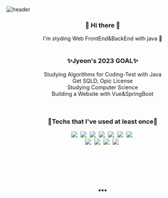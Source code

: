 
<!--
**jyeonpark/jyeonpark** is a ✨ _special_ ✨ repository because its `README.md` (this file) appears on your GitHub profile.
Here are some ideas to get you started:

- 🔭 I’m currently working on ...
- 🌱 I’m currently learning ...
- 👯 I’m looking to collaborate on ...
- 🤔 I’m looking for help with ...
- 💬 Ask me about ...
- 📫 How to reach me: ...
- 😄 Pronouns: ...
- ⚡ Fun fact: ...
-->

![header](https://capsule-render.vercel.app/api?type=waving&color=auto&height=300&section=header&text=Jyeon's%20Study%20Log📚&fontSize=70)

<h3 align="center"> 👋 Hi there 👋 </h3>
<p align="center">
I'm styding Web FrontEnd&BackEnd with java 🎀 <br>
       <br></p>
       <h3 align="center"> ✨Jyeon's 2023 GOAL✨ <br> </h3>
       <p align="center">
       Studying Algorithms for Coding-Test with Java <br>
       Get SQLD, Opic License <br>
       Studying Computer Science <br>
       Building a Website with Vue&SpringBoot </p><br>

  
  <h3 align="center"> 📌Techs that I've used at least once📌 </h3>
<p align="center">
  <img src="https://img.shields.io/badge/-C-yellowgreen"/>&nbsp
  <img src="https://img.shields.io/badge/-C++-brightgreen"/>&nbsp
  <img src="https://img.shields.io/badge/-PYHTON-blue"/>&nbsp
  <img src="https://img.shields.io/badge/-JAVA-orange"/>&nbsp
  <img src="https://img.shields.io/badge/-JAVASCRIPT-9cf"/>&nbsp
  <img src="https://img.shields.io/badge/-KOTLIN-success"/>&nbsp
  <img src="https://img.shields.io/badge/-REACT-critical"/>&nbsp
  <br>
  <img src="https://img.shields.io/badge/-HTML-yello"/>&nbsp
  <img src="https://img.shields.io/badge/-CSS-9cf"/>&nbsp
  <img src="https://img.shields.io/badge/-Android Stduio-ff69b4"/>&nbsp
  <img src="https://img.shields.io/badge/-GIT-black"/>&nbsp
</p>

<br><br>
<br><br>
<h3 align="center">•••</h3>
